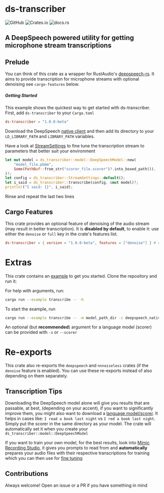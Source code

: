 # ds-transcriber
![GitHub](https://img.shields.io/github/license/kawaki-san/ds-transcriber) ![Crates.io](https://img.shields.io/crates/v/ds-transcriber) ![docs.rs](https://img.shields.io/docsrs/ds-transcriber)
## A DeepSpeech powered utility for getting microphone stream transcriptions

## Prelude

You can think of this crate as a wrapper for RustAudio's [deepspeech-rs](https://github.com/rustaudio/deepspeech-rs). It aims to provide transcription for microphone streams with optional denoising see `cargo-features` below.

##### Getting Started

This example shows the quickest way to get started with ds-transcriber. First, add `ds-transcriber` to your `Cargo.toml`

```toml
ds-transcriber = "1.0.0-beta"
```

Download the DeepSpeech [native client](https://github.com/mozilla/DeepSpeech/releases/tag/v0.9.0) and then add its directory to your `LD_LIBRARY_PATH` and `LIBRARY_PATH` variables.

Have a look at [StreamSettings](StreamSettings) to fine tune the transcription stream to parameters that better suit
your environment

```rust
let mut model = ds_transcriber::model::DeepSpeechModel::new(
    "model_file.pbmm",
    Some(PathBuf::from_str("scorer_file.scorer")?.into_boxed_path()),
)?;
let config = ds_transcriber::StreamSettings::default();
let i_said = ds_transcriber::transcribe(config, &mut model)?;
println!("I said: {}", i_said);
```
Rinse and repeat the last two lines

## Cargo Features
This crate provides an optional feature of denoising of the audio stream (may result in better transcription). It is **disabled by default**, to enable it: use either the `denoise` or `full` key in the crate's features list.

```toml
ds-transcriber = { version = "1.0.0-beta", features = ["denoise"] } # or features = ["full"]
```

# Extras
This crate contains an [example](examples/transcribe.rs) to get you started. 
Clone the repository and run it:

For help with arguments, run:
```sh
cargo run --example transcribe -- -h
```

To start the example, run
```sh
cargo run --example transcribe -- -m model_path_dir -c deepspeech_native_client_dir
```
An optional (but **recommended**) argument for a language model (scorer) can be provided with `-s` or `--scorer`

# Re-exports

This crate also re-exports the `deepspeech` and `nnnoiseless` crates (if the `denoise` feature is enabled). You can use these re-exports instead of also depending on them separately.

## Transcription Tips
Downloading the DeepSpeech model alone will give you results that are passable, at best, (depending on your accent), if you want to significantly improve them, you might also want to download a [language model/scorer](https://github.com/mozilla/DeepSpeech/releases/tag/v0.9.0). It helps in cases like: `I read a book last night` vs `I red a book last night`. Simply put the scorer in the same directory as your model. The crate will automatically set it when you create your `ds_transcriber::model::DeepSpeechModel`

If you want to train your own model, for the best results, look into [Mimic Recording Studio](https://github.com/MycroftAI/mimic-recording-studio), it gives you prompts to read from and **automatically** prepares your audio files with their respective transcriptions for training which you can then use for [fine tuning](https://deepspeech.readthedocs.io/en/r0.9/TRAINING.html)

## Contributions
Always welcome! Open an issue or a PR if you have something in mind
